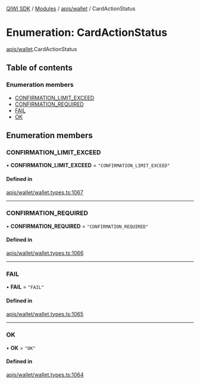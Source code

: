 [QIWI SDK](../README.md) / [Modules](../modules.md) / [apis/wallet](../modules/apis_wallet.md) / CardActionStatus

# Enumeration: CardActionStatus

[apis/wallet](../modules/apis_wallet.md).CardActionStatus

## Table of contents

### Enumeration members

- [CONFIRMATION\_LIMIT\_EXCEED](apis_wallet.CardActionStatus.md#confirmation_limit_exceed)
- [CONFIRMATION\_REQUIRED](apis_wallet.CardActionStatus.md#confirmation_required)
- [FAIL](apis_wallet.CardActionStatus.md#fail)
- [OK](apis_wallet.CardActionStatus.md#ok)

## Enumeration members

### CONFIRMATION\_LIMIT\_EXCEED

• **CONFIRMATION\_LIMIT\_EXCEED** = `"CONFIRMATION_LIMIT_EXCEED"`

#### Defined in

[apis/wallet/wallet.types.ts:1067](https://github.com/AlexXanderGrib/node-qiwi-sdk/blob/05e2fb8/src/apis/wallet/wallet.types.ts#L1067)

___

### CONFIRMATION\_REQUIRED

• **CONFIRMATION\_REQUIRED** = `"CONFIRMATION_REQUIRED"`

#### Defined in

[apis/wallet/wallet.types.ts:1066](https://github.com/AlexXanderGrib/node-qiwi-sdk/blob/05e2fb8/src/apis/wallet/wallet.types.ts#L1066)

___

### FAIL

• **FAIL** = `"FAIL"`

#### Defined in

[apis/wallet/wallet.types.ts:1065](https://github.com/AlexXanderGrib/node-qiwi-sdk/blob/05e2fb8/src/apis/wallet/wallet.types.ts#L1065)

___

### OK

• **OK** = `"OK"`

#### Defined in

[apis/wallet/wallet.types.ts:1064](https://github.com/AlexXanderGrib/node-qiwi-sdk/blob/05e2fb8/src/apis/wallet/wallet.types.ts#L1064)
